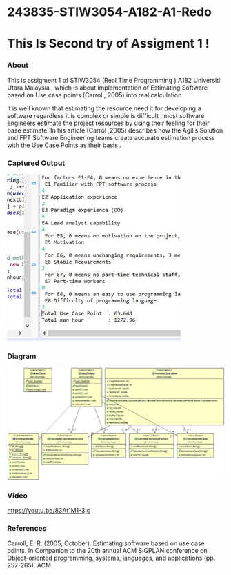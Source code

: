 # 243835-STIW3054-A182-A1-Redo

# This Is Second try of Assigment 1 !

### About 
This is assigment 1 of STIW3054 (Real Time Programming ) A182 Universiti Utara Malaysia , 
which is about implementation of   Estimating Software based on 
Use case points (Carrol , 2005) into real calculation

it is well known that estimating the resource need it for developing a software regardless it is complex or simple is difficult , most software engineers estimate the project resources by using their feeling for their base estimate. In his article (Carrol ,2005) describes how the Agilis Solution and FPT Software Engineering teams create accurate estimation process with the Use Case Points as their basis . 


### Captured Output 

![image](https://github.com/raihanwidia/243835-STIW3054-A182-A1-Redo/blob/master/CaptureRun.JPG)

### Diagram

![image](https://github.com/raihanwidia/243835-STIW3054-A182-A1-Redo/blob/master/243835Diagram.jpg)

### Video

https://youtu.be/83At1M1-3jc

### References

Carroll, E. R. (2005, October). Estimating software based on use case points. In Companion to the 20th annual ACM SIGPLAN conference on Object-oriented programming, systems, languages, and applications (pp. 257-265). ACM.

